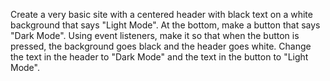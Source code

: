 
Create a very basic site with a centered header with black text on a white background that says "Light Mode". At the bottom, make a button that says "Dark Mode". Using event listeners, make it so that when the button is pressed, the background goes black and the header goes white. Change the text in the header to "Dark Mode" and the text in the button to "Light Mode".
